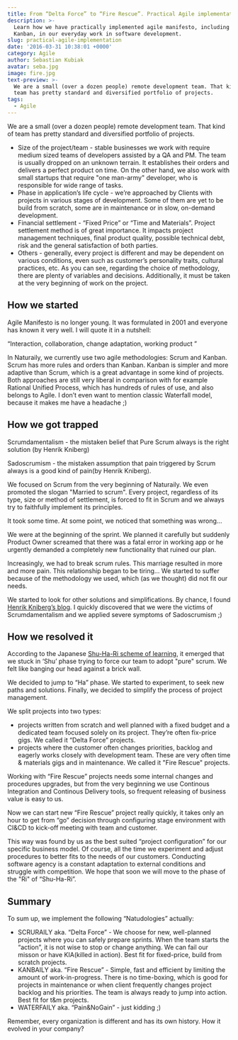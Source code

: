 ```yaml
---
title: From “Delta Force” to “Fire Rescue”. Practical Agile implementation.
description: >-
  Learn how we have practically implemented agile manifesto, including Scrum and
  Kanban, in our everyday work in software development.
slug: practical-agile-implementation
date: '2016-03-31 10:38:01 +0000'
category: Agile
author: Sebastian Kubiak
avatar: seba.jpg
image: fire.jpg
text-preview: >-
  We are a small (over a dozen people) remote development team. That kind of
  team has pretty standard and diversified portfolio of projects.
tags:
  - Agile
---
```


We are a small (over a dozen people) remote development team. That kind of team has pretty standard and diversified portfolio of projects.

* Size of the project/team -  stable businesses we work with require medium sized teams of developers assisted by a QA and PM. The team is usually dropped on an unknown terrain. It establishes their orders and delivers a perfect product on time. On the other hand, we also work with small startups that require "one man-army" developer, who is responsible for wide range of tasks.
* Phase in application’s life cycle - we’re approached by Clients with projects in various stages of development. Some of them are yet to be build from scratch, some are in maintenance or in slow, on-demand development.
* Financial settlement - “Fixed Price” or “Time and Materials”. Project settlement method is of great importance. It impacts project management techniques, final product quality, possible technical debt, risk and the general satisfaction of both parties.
* Others - generally, every project is different and may be dependent on various conditions, even such as customer’s personality traits, cultural practices, etc.
As you can see, regarding the choice of methodology, there are plenty of variables and decisions. Additionally, it must be taken at the very beginning of work on the project.

## How we started
Agile Manifesto is no longer young. It was formulated in 2001 and everyone has known it very well. I will quote it in a nutshell:

“Interaction, collaboration, change adaptation, working product ”

In Naturaily, we currently use two agile methodologies: Scrum and Kanban. Scrum has more rules and orders than Kanban. Kanban is simpler and more adaptive than Scrum, which is a great advantage in some kind of projects. Both approaches are still very liberal in comparison with for example Rational Unified Process, which has hundreds of rules of use, and also belongs to Agile.
I don’t even want to mention classic Waterfall model, because it makes me have a headache ;)

## How we got trapped
Scrumdamentalism - the mistaken belief that Pure Scrum always is the right solution (by Henrik Kniberg)

Sadoscrumism - the mistaken assumption that pain triggered by Scrum always is a good kind of pain(by Henrik Kniberg).

We focused on Scrum from the very beginning of Naturaily. We even promoted the slogan "Married to scrum". Every project, regardless of its type, size or method of settlement, is forced to fit in Scrum and we always try to faithfully implement its principles.

It took some time. At some point, we noticed that something was wrong...

We were at the beginning of the sprint. We planned it carefully but suddenly Product Owner screamed that there was a fatal error in working app or he urgently demanded a completely new functionality that ruined our plan.

Increasingly, we had to break scrum rules. This marriage resulted in more and more pain. This relationship began to be tiring… We started to suffer because of the methodology we used, which (as we thought) did not fit our needs.

We started to look for other solutions and simplifications. By chance, I found [Henrik Kniberg’s blog](http://blog.crisp.se). I quickly discovered that we were the victims of Scrumdamentalism and we applied severe symptoms of Sadoscrumism ;)

## How we resolved it
According to the Japanese [Shu-Ha-Ri scheme of learning](https://en.wikipedia.org/wiki/Shuhari), it emerged that we stuck in ‘Shu’ phase trying to force our team to adopt "pure" scrum. We felt like banging our head against a brick wall.

We decided to jump to “Ha” phase. We started to experiment, to seek new paths and solutions. Finally, we decided to simplify the process of project management.

We split projects into two types:
* projects written from scratch and well planned with a fixed budget and a dedicated team focused solely on its project. They’re often fix-price gigs. We called it “Delta Force” projects.
* projects where the customer often changes priorities, backlog and eagerly works closely with development team. These are very often time & materials gigs and in maintenance. We called it "Fire Rescue" projects.

Working with “Fire Rescue” projects needs some internal changes and procedures upgrades, but from the very beginning we use Continous Integration and Continous Delivery tools, so frequent releasing of business value is easy to us.

Now we can start new “Fire Rescue” project really quickly, it takes only an hour to get from “go” decision through configuring stage environment with CI&CD to kick-off meeting with team and customer.

This way was found by us as the best suited “project configuration” for our specific business model. Of course, all the time we experiment and adjust procedures to better fits to the needs of our customers. Conducting software agency is a constant adaptation to external conditions and struggle with competition. We hope that soon we will move to the phase of the "Ri" of “Shu-Ha-Ri”.

## Summary
To sum up, we implement the following “Natudologies” actually:
* SCRURAILY aka. “Delta Force” - We choose for new, well-planned projects where you can safely prepare sprints. When the team starts the “action”, it is not wise to stop or change anything. We can fail our misson or have KIA(killed in action). Best fit for fixed-price, build from scratch projects.
* KANBAILY aka. “Fire Rescue” - Simple, fast and efficient by limiting the amount of work-in-progress. There is no time-boxing, which is good for projects in maintenance or when client frequently changes project backlog and his priorities. The team is always ready to jump into action. Best fit for t&m projects.
* WATERFAILY aka. “Pain&NoGain” - just kidding ;)

Remember, every organization is different and has its own history. How it evolved in your company?

